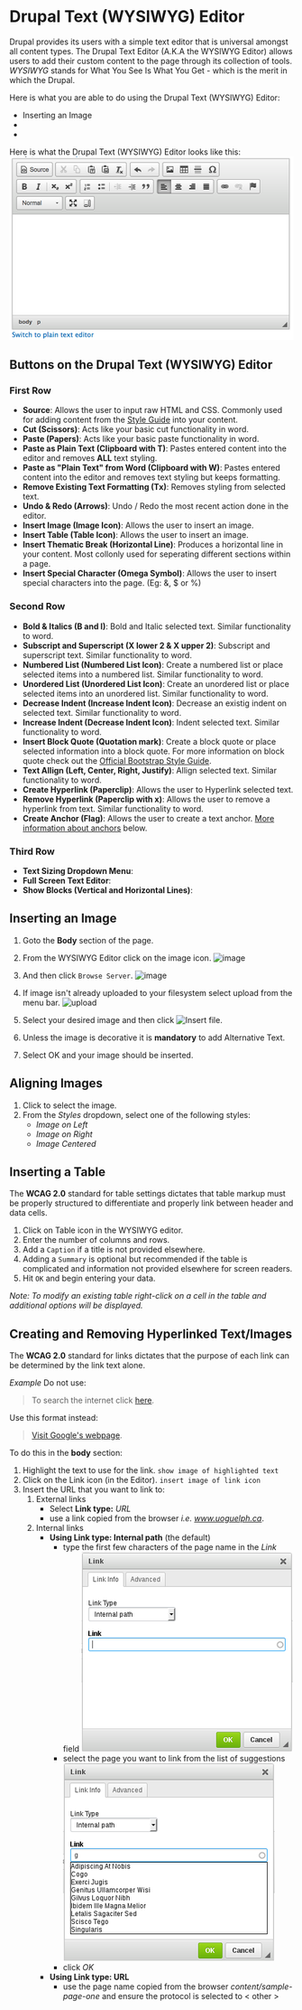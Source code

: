 #  Drupal Text (WYSIWYG) Editor



Drupal provides its users with a simple text editor that is universal amongst all content types. The Drupal Text Editor (A.K.A the WYSIWYG Editor) allows users to add their custom content to the page through its collection of tools. *WYSIWYG* stands for What You See Is What You Get - which is the merit in which the Drupal.

Here is what you are able to do using the Drupal Text (WYSIWYG) Editor:
* Inserting an Image
*
*

Here is what the Drupal Text (WYSIWYG) Editor looks like this:
![Drupal Text (WYSIWYG) Editor](images/WYSIWYGEditor.png)

## Buttons on the Drupal Text (WYSIWYG) Editor
### First Row
* **Source**: Allows the user to input raw HTML and CSS. Commonly used for adding content from the [Style Guide](styleguide.md) into your content.
* **Cut (Scissors)**: Acts like your basic cut functionality in word.
* **Paste (Papers)**: Acts like your basic paste functionality in word.
* **Paste as Plain Text (Clipboard with T)**: Pastes entered content into the editor and removes **ALL** text styling.
* **Paste as "Plain Text" from Word (Clipboard with W)**: Pastes entered content into the editor and removes text styling but keeps formatting.
* **Remove Existing Text Formatting (Tx)**: Removes styling from selected text.
* **Undo & Redo (Arrows)**: Undo / Redo the most recent action done in the editor.
* **Insert Image (Image Icon)**: Allows the user to insert an image.
* **Insert Table (Table Icon)**: Allows the user to insert an image.
* **Insert Thematic Break (Horizontal Line)**: Produces a horizontal line in your content. Most collonly used for seperating different sections within a page. 
* **Insert Special Character (Omega Symbol)**: Allows the user to insert special characters into the page. (Eg: &, $ or %)

### Second Row
* **Bold & Italics (B and I)**: Bold and Italic selected text. Similar functionality to word.
* **Subscript and Superscript (X lower 2 & X upper 2)**: Subscript and superscript text. Similar functionality to word.
* **Numbered List (Numbered List Icon)**: Create a numbered list or place selected items into a numbered list. Similar functionality to word.
* **Unordered List (Unordered List Icon)**: Create an unordered list or place selected items into an unordered list. Similar functionality to word.
* **Decrease Indent (Increase Indent Icon)**: Decrease an existig indent on selected text. Similar functionality to word.
* **Increase Indent (Decrease Indent Icon)**: Indent selected text. Similar functionality to word.
* **Insert Block Quote (Quotation mark)**: Create a block quote or place selected information into a block quote. For more information on block quote check out the [Official Bootstrap Style Guide](http://v4-alpha.getbootstrap.com/content/typography/#blockquotes).
* **Text Allign (Left, Center, Right, Justify)**: Allign selected text. Similar functionality to word.
* **Create Hyperlink (Paperclip)**: Allows the user to Hyperlink selected text.
* **Remove Hyperlink (Paperclip with x)**: Allows the user to remove a hyperlink from text. Similar functionality to word.
* **Create Anchor (Flag)**: Allows the user to create a text anchor. [More information about anchors]() below.

### Third Row
* **Text Sizing Dropdown Menu**:
* **Full Screen Text Editor**:
* **Show Blocks (Vertical and Horizontal Lines)**:

## Inserting an Image
1. Goto the **Body** section of the page.
2. From the WYSIWYG Editor click on the image icon.
![image](images/imgsel.png)

3. And then click `Browse Server`.
![image](images/imgprop.png)

4. If image isn't already uploaded to your filesystem select upload from the menu bar.
![upload](images/dialogpic.png)

5. Select your desired image and then click ![Insert file](../images/insert.png).
6. Unless the image is decorative it is **mandatory** to add Alternative Text.
7. Select OK and your image should be inserted.

## Aligning Images
1. Click to select the image.
2. From the *Styles* dropdown, select one of the following styles:
    - *Image on Left*
    - *Image on Right*
    - *Image Centered*

## Inserting a Table 
The **WCAG 2.0** standard for table settings dictates that table markup must be properly structured to differentiate and properly link between header and data cells.

1. Click on Table icon in the WYSIWYG editor.
2. Enter the number of columns and rows.
3. Add a `Caption` if a title is not provided elsewhere.
4. Adding a `Summary` is optional but recommended if the table is complicated and information not provided elsewhere for screen readers.
5. Hit `OK` and begin entering your data.

*Note: To modify an existing table right-click on a cell in the table and additional options will be displayed.*

## Creating and Removing Hyperlinked Text/Images
The **WCAG 2.0** standard for links dictates that the purpose of each link can be determined by the link text alone.

*Example* Do not use:
>To search the internet click [here](www.google.ca).

Use this format instead:
>[Visit Google's webpage](www.google.ca).

To do this in the **body** section:

1. Highlight the text to use for the link.
`show image of highlighted text`
2. Click on the Link icon (in the Editor).
`insert image of link icon`
3. Insert the URL that you want to link to:
    1. External links
        - Select **Link type:** *URL*
        - use a link copied from the browser *i.e. www.uoguelph.ca*.
    2. Internal links
        - **Using Link type: Internal path** (the default)
            - type the first few characters of the page name in the *Link* field ![image](images/ckeditorlinkinternalpath.png)
            - select the page you want to link from the list of suggestions ![image](images/ckeditorlinksuggestions.png)
            - click *OK*
        - **Using Link type: URL**
            - use the page name copied from the browser *content/sample-page-one* and ensure the protocol is selected to < other >
